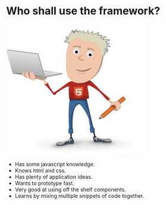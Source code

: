 # Who shall use the framework?

![Developer image](target-audience/developer.png)

* Has some javascript knowledge.
* Knows html and css.
* Has plenty of application ideas.
* Wants to prototype fast.
* Very good at using off the shelf components.
* Learns by mixing multiple snippets of code together.